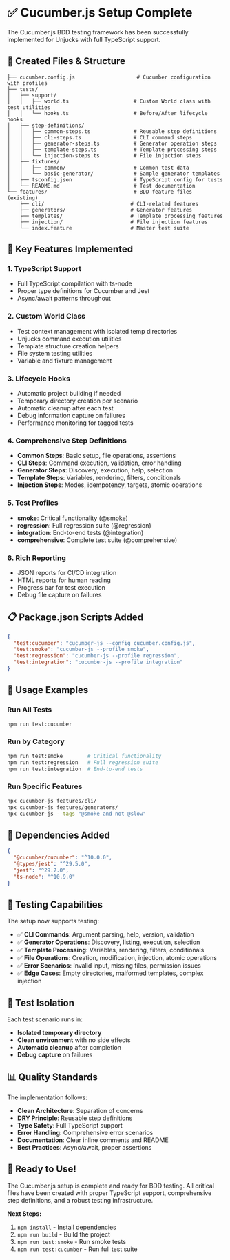 # ✅ Cucumber.js Setup Complete

The Cucumber.js BDD testing framework has been successfully implemented for Unjucks with full TypeScript support.

## 📁 Created Files & Structure

```
├── cucumber.config.js                    # Cucumber configuration with profiles
├── tests/
│   ├── support/
│   │   ├── world.ts                     # Custom World class with test utilities
│   │   └── hooks.ts                     # Before/After lifecycle hooks
│   ├── step-definitions/
│   │   ├── common-steps.ts              # Reusable step definitions
│   │   ├── cli-steps.ts                 # CLI command steps
│   │   ├── generator-steps.ts           # Generator operation steps
│   │   ├── template-steps.ts            # Template processing steps
│   │   └── injection-steps.ts           # File injection steps
│   ├── fixtures/
│   │   ├── common/                      # Common test data
│   │   └── basic-generator/             # Sample generator templates
│   ├── tsconfig.json                    # TypeScript config for tests
│   └── README.md                        # Test documentation
└── features/                            # BDD feature files (existing)
    ├── cli/                            # CLI-related features
    ├── generators/                     # Generator features
    ├── templates/                      # Template processing features
    ├── injection/                      # File injection features
    └── index.feature                   # Master test suite
```

## 🚀 Key Features Implemented

### 1. **TypeScript Support**
- Full TypeScript compilation with ts-node
- Proper type definitions for Cucumber and Jest
- Async/await patterns throughout

### 2. **Custom World Class**
- Test context management with isolated temp directories
- Unjucks command execution utilities
- Template structure creation helpers
- File system testing utilities
- Variable and fixture management

### 3. **Lifecycle Hooks**
- Automatic project building if needed
- Temporary directory creation per scenario
- Automatic cleanup after each test
- Debug information capture on failures
- Performance monitoring for tagged tests

### 4. **Comprehensive Step Definitions**
- **Common Steps**: Basic setup, file operations, assertions
- **CLI Steps**: Command execution, validation, error handling
- **Generator Steps**: Discovery, execution, help, selection
- **Template Steps**: Variables, rendering, filters, conditionals
- **Injection Steps**: Modes, idempotency, targets, atomic operations

### 5. **Test Profiles**
- **smoke**: Critical functionality (@smoke)
- **regression**: Full regression suite (@regression)
- **integration**: End-to-end tests (@integration)  
- **comprehensive**: Complete test suite (@comprehensive)

### 6. **Rich Reporting**
- JSON reports for CI/CD integration
- HTML reports for human reading
- Progress bar for test execution
- Debug file capture on failures

## 📋 Package.json Scripts Added

```json
{
  "test:cucumber": "cucumber-js --config cucumber.config.js",
  "test:smoke": "cucumber-js --profile smoke", 
  "test:regression": "cucumber-js --profile regression",
  "test:integration": "cucumber-js --profile integration"
}
```

## 🎯 Usage Examples

### Run All Tests
```bash
npm run test:cucumber
```

### Run by Category
```bash
npm run test:smoke        # Critical functionality
npm run test:regression   # Full regression suite  
npm run test:integration  # End-to-end tests
```

### Run Specific Features
```bash
npx cucumber-js features/cli/
npx cucumber-js features/generators/
npx cucumber-js --tags "@smoke and not @slow"
```

## 🔧 Dependencies Added

```json
{
  "@cucumber/cucumber": "^10.0.0",
  "@types/jest": "^29.5.0", 
  "jest": "^29.7.0",
  "ts-node": "^10.9.0"
}
```

## 🌟 Testing Capabilities

The setup now supports testing:

- ✅ **CLI Commands**: Argument parsing, help, version, validation
- ✅ **Generator Operations**: Discovery, listing, execution, selection
- ✅ **Template Processing**: Variables, rendering, filters, conditionals
- ✅ **File Operations**: Creation, modification, injection, atomic operations
- ✅ **Error Scenarios**: Invalid input, missing files, permission issues
- ✅ **Edge Cases**: Empty directories, malformed templates, complex injection

## 🧪 Test Isolation

Each test scenario runs in:
- **Isolated temporary directory**
- **Clean environment** with no side effects
- **Automatic cleanup** after completion
- **Debug capture** on failures

## 📊 Quality Standards

The implementation follows:
- **Clean Architecture**: Separation of concerns
- **DRY Principle**: Reusable step definitions  
- **Type Safety**: Full TypeScript support
- **Error Handling**: Comprehensive error scenarios
- **Documentation**: Clear inline comments and README
- **Best Practices**: Async/await, proper assertions

## 🎉 Ready to Use!

The Cucumber.js setup is complete and ready for BDD testing. All critical files have been created with proper TypeScript support, comprehensive step definitions, and a robust testing infrastructure.

**Next Steps:**
1. `npm install` - Install dependencies
2. `npm run build` - Build the project  
3. `npm run test:smoke` - Run smoke tests
4. `npm run test:cucumber` - Run full test suite
